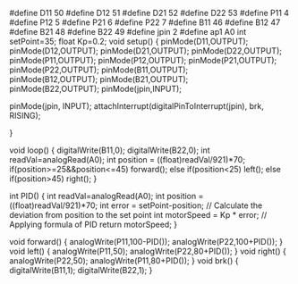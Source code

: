 #define D11 50
#define D12 51
#define D21 52
#define D22 53
#define P11 4
#define P12 5
#define P21 6
#define P22 7
#define B11 46
#define B12 47
#define B21 48
#define B22 49
#define jpin 2
#define ap1 A0
int setPoint=35;
float Kp=0.2;
void setup() {
 pinMode(D11,OUTPUT);
 pinMode(D12,OUTPUT);
 pinMode(D21,OUTPUT);
 pinMode(D22,OUTPUT);
 pinMode(P11,OUTPUT);
 pinMode(P12,OUTPUT);
 pinMode(P21,OUTPUT);
 pinMode(P22,OUTPUT);
 pinMode(B11,OUTPUT);   
 pinMode(B12,OUTPUT);
 pinMode(B21,OUTPUT);   
 pinMode(B22,OUTPUT);
 pinMode(jpin,INPUT);

pinMode(jpin, INPUT);
attachInterrupt(digitalPinToInterrupt(jpin), brk, RISING);

}

void loop() {
  digitalWrite(B11,0);
  digitalWrite(B22,0);
 int readVal=analogRead(A0);
 int position = ((float)readVal/921)*70;
 if(position>=25&&position<=45)
 forward();
 else if(position<25)
 left();
 else if(position>45)
 right();
}

int PID()
{
   int readVal=analogRead(A0);
   int position = ((float)readVal/921)*70;
   int error =  setPoint-position;   // Calculate the deviation from position to the set point
   int motorSpeed = Kp * error; // Applying formula of PID
   return motorSpeed;
}

void forward()
{
  analogWrite(P11,100-PID());
  analogWrite(P22,100+PID());
}
void left()
{
  analogWrite(P11,50);
  analogWrite(P22,80+PID());
}
void right()
{
  analogWrite(P22,50);
  analogWrite(P11,80+PID());
}
void brk()
{
  digitalWrite(B11,1);
  digitalWrite(B22,1);
}

